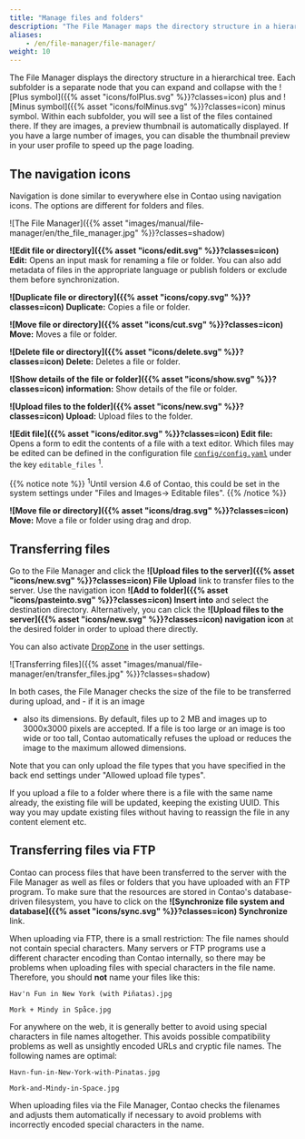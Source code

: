 ```yaml
---
title: "Manage files and folders"
description: "The File Manager maps the directory structure in a hierarchical tree."
aliases:
    - /en/file-manager/file-manager/
weight: 10
---
```


The File Manager displays the directory structure in a hierarchical tree. Each subfolder is a separate node that you can 
expand and collapse with the ![Plus symbol]({{% asset "icons/folPlus.svg" %}}?classes=icon) plus and ![Minus symbol]({{% asset "icons/folMinus.svg" %}}?classes=icon) 
minus symbol. Within each subfolder, you will see a list of the files contained there. If they are images, a 
preview thumbnail is automatically displayed.
If you have a large number of images, you can disable the thumbnail preview in your user profile to speed up the page 
loading.

## The navigation icons

Navigation is done similar to everywhere else in Contao using navigation icons. The options are different for folders 
and files.

![The File Manager]({{% asset "images/manual/file-manager/en/the_file_manager.jpg" %}}?classes=shadow)

**![Edit file or directory]({{% asset "icons/edit.svg" %}}?classes=icon) Edit:** Opens an input mask for renaming a file or folder. 
You can also add metadata of files in the appropriate language or publish folders or exclude them before synchronization.

**![Duplicate file or directory]({{% asset "icons/copy.svg" %}}?classes=icon) Duplicate:** Copies a file or folder.

**![Move file or directory]({{% asset "icons/cut.svg" %}}?classes=icon) Move:** Moves a file or folder.

**![Delete file or directory]({{% asset "icons/delete.svg" %}}?classes=icon) Delete:** Deletes a file or folder.

**![Show details of the file or folder]({{% asset "icons/show.svg" %}}?classes=icon) information:** Show details of the file or 
folder.

**![Upload files to the folder]({{% asset "icons/new.svg" %}}?classes=icon) Upload:** Upload files to the folder.

**![Edit file]({{% asset "icons/editor.svg" %}}?classes=icon) Edit file:** Opens a form to edit the contents of a file with a text 
editor. Which files may be edited can be defined in the configuration file 
[`config/config.yaml`](/en/system/settings/#config-yml) under the key `editable_files` <sup>1</sup>.

{{% notice note %}}
<sup>1</sup>Until version 4.6 of Contao, this could be set in the system settings under "Files and Images-&gt; 
Editable files".
{{% /notice %}}

**![Move file or directory]({{% asset "icons/drag.svg" %}}?classes=icon) Move:** Move a file or folder using drag and drop.


## Transferring files

Go to the File Manager and click the **![Upload files to the server]({{% asset "icons/new.svg" %}}?classes=icon) File Upload** 
link to transfer files to the server. Use the navigation icon **![Add to folder]({{% asset "icons/pasteinto.svg" %}}?classes=icon) 
Insert into** and select the destination directory. Alternatively, you can click the 
**![Upload files to the server]({{% asset "icons/new.svg" %}}?classes=icon) navigation icon** 
at the desired folder in order to upload there directly.

You can also activate [DropZone](https://www.dropzonejs.com/) in the user settings.

![Transferring files]({{% asset "images/manual/file-manager/en/transfer_files.jpg" %}}?classes=shadow)

In both cases, the File Manager checks the size of the file to be transferred during upload, and - if it is an image 
- also its dimensions. By default, files up to 2 MB and images up to 3000x3000 pixels are accepted. If a file is too 
  large or an image is too wide or too tall, Contao automatically refuses the upload or reduces the image to the 
  maximum allowed dimensions.

Note that you can only upload the file types that you have specified in the back end settings under "Allowed upload 
file types".

If you upload a file to a folder where there is a file with the same name already, the existing file will be updated, 
keeping the existing UUID. This way
you may update existing files without having to reassign the file in any content element etc. 


## Transferring files via FTP

Contao can process files that have been transferred to the server with the File Manager as well as files or folders 
that you have uploaded with an FTP program. To make sure that the resources are stored in Contao's database-driven 
filesystem, you have to click on the **![Synchronize file system and database]({{% asset "icons/sync.svg" %}}?classes=icon) 
Synchronize** link.

When uploading via FTP, there is a small restriction: The file names should not contain special characters. Many 
servers or FTP programs use a different character encoding than Contao internally, so there may be problems when 
uploading files with special characters in the file name. Therefore, you should **not** name your files like this:

`Hav'n Fun in New York (with Piñatas).jpg`

`Mork + Mindy in Spåce.jpg`

For anywhere on the web, it is generally better to avoid using special characters in file names altogether. This avoids 
possible compatibility problems as well as unsightly encoded URLs and cryptic file names. The following names are 
optimal:

`Havn-fun-in-New-York-with-Pinatas.jpg`

`Mork-and-Mindy-in-Space.jpg`

When uploading files via the File Manager, Contao checks the filenames and adjusts them automatically if necessary to 
avoid problems with incorrectly encoded special characters in the name.
